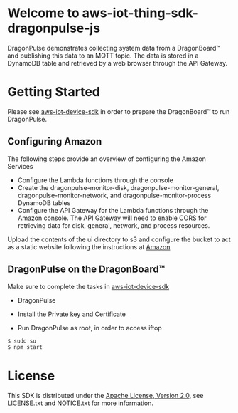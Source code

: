 # Welcome to aws-iot-thing-sdk-dragonpulse-js

DragonPulse demonstrates collecting system data from a DragonBoard&trade; and publishing this data to an MQTT topic.  The data is stored in a DynamoDB table and retrieved by a web browser through the API Gateway.

# Getting Started
Please see [aws-iot-device-sdk](https://github.com/ArrowElectronics/aws-iot-device-sdk) in order to prepare the DragonBoard&trade; to run DragonPulse.

## Configuring Amazon
The following steps provide an overview of configuring the Amazon Services

* Configure the Lambda functions through the console
* Create the dragonpulse-monitor-disk, dragonpulse-monitor-general, dragonpulse-monitor-network, and dragonpulse-monitor-process DynamoDB tables
* Configure the API Gateway for the Lambda functions through the Amazon console.  The API Gateway will need to enable CORS for retrieving data for disk, general, network, and process resources.

Upload the contents of the ui directory to s3 and configure the bucket to act as a static website following the instructions at [Amazon](http://docs.aws.amazon.com/AmazonS3/latest/dev/WebsiteHosting.html)

## DragonPulse on the DragonBoard&trade;
Make sure to complete the tasks in [aws-iot-device-sdk](https://github.com/ArrowElectronics/aws-iot-device-sdk)
* DragonPulse
* Install the Private key and Certificate

* Run DragonPulse as root, in order to access iftop
```sh
$ sudo su
$ npm start
```

# License
This SDK is distributed under the [Apache License, Version 2.0](http://www.apache.org/licenses/LICENSE-2.0), see LICENSE.txt and NOTICE.txt for more information.